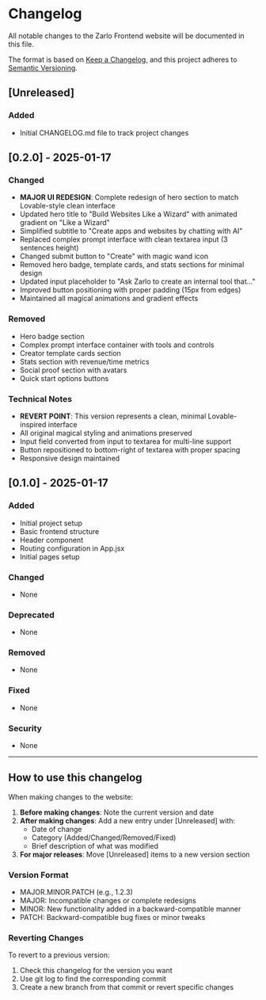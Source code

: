 # Changelog

All notable changes to the Zarlo Frontend website will be documented in this file.

The format is based on [Keep a Changelog](https://keepachangelog.com/en/1.1.0/),
and this project adheres to [Semantic Versioning](https://semver.org/spec/v2.0.0.html).

## [Unreleased]

### Added

- Initial CHANGELOG.md file to track project changes

## [0.2.0] - 2025-01-17

### Changed

- **MAJOR UI REDESIGN**: Complete redesign of hero section to match Lovable-style clean interface
- Updated hero title to "Build Websites Like a Wizard" with animated gradient on "Like a Wizard"
- Simplified subtitle to "Create apps and websites by chatting with AI"
- Replaced complex prompt interface with clean textarea input (3 sentences height)
- Changed submit button to "Create" with magic wand icon
- Removed hero badge, template cards, and stats sections for minimal design
- Updated input placeholder to "Ask Zarlo to create an internal tool that..."
- Improved button positioning with proper padding (15px from edges)
- Maintained all magical animations and gradient effects

### Removed

- Hero badge section
- Complex prompt interface container with tools and controls
- Creator template cards section  
- Stats section with revenue/time metrics
- Social proof section with avatars
- Quick start options buttons

### Technical Notes

- **REVERT POINT**: This version represents a clean, minimal Lovable-inspired interface
- All original magical styling and animations preserved
- Input field converted from input to textarea for multi-line support
- Button repositioned to bottom-right of textarea with proper spacing
- Responsive design maintained

## [0.1.0] - 2025-01-17

### Added

- Initial project setup
- Basic frontend structure
- Header component
- Routing configuration in App.jsx
- Initial pages setup

### Changed

- None

### Deprecated

- None

### Removed

- None

### Fixed

- None

### Security

- None

---

## How to use this changelog

When making changes to the website:

1. **Before making changes**: Note the current version and date
2. **After making changes**: Add a new entry under [Unreleased] with:
   - Date of change
   - Category (Added/Changed/Removed/Fixed)
   - Brief description of what was modified
3. **For major releases**: Move [Unreleased] items to a new version section

### Version Format

- MAJOR.MINOR.PATCH (e.g., 1.2.3)
- MAJOR: Incompatible changes or complete redesigns
- MINOR: New functionality added in a backward-compatible manner
- PATCH: Backward-compatible bug fixes or minor tweaks

### Reverting Changes

To revert to a previous version:

1. Check this changelog for the version you want
2. Use git log to find the corresponding commit
3. Create a new branch from that commit or revert specific changes
